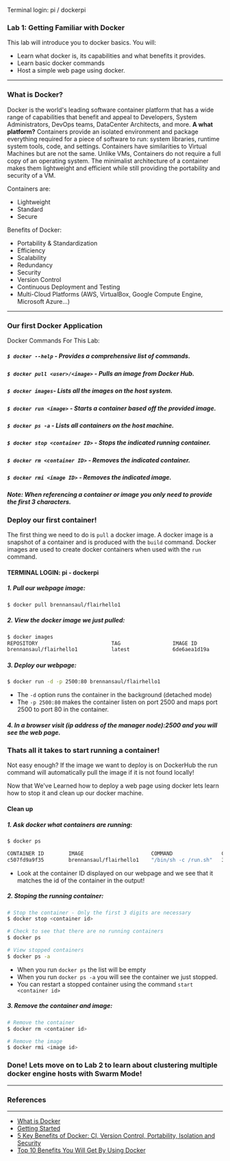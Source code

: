 Terminal login: pi / dockerpi
### Lab 1: Getting Familiar with Docker

This lab will introduce you to docker basics. You will:
- Learn what docker is, its capabilities and what benefits it provides.
- Learn basic docker commands
- Host a simple web page using docker.

<hr>

### What is Docker?
Docker is the world's leading software container platform that has a wide range
of capabilities that benefit and appeal to Developers, System Administrators,
DevOps teams, DataCenter Architects, and more. **A what platform?**
Containers provide an isolated environment and package everything required for a
piece of software to run: system libraries, runtime system tools, code, and
settings. Containers have similarities to Virtual Machines but are not the
same. Unlike VMs, Containers do not require a full copy of an operating system.
The minimalist architecture of a container makes them lightweight and efficient
while still providing the portability and security of a VM.

Containers are:
- Lightweight
- Standard
- Secure

Benefits of Docker:
- Portability & Standardization
- Efficiency
- Scalability
- Redundancy
- Security
- Version Control
- Continuous Deployment and Testing
- Multi-Cloud Platforms (AWS, VirtualBox, Google Compute Engine, Microsoft Azure...)

<hr>

### Our first Docker Application
Docker Commands For This Lab:

##### `$ docker --help` - Provides a comprehensive list of commands.
##### `$ docker pull <user>/<image>` - Pulls an image from Docker Hub.
##### `$ docker images`- Lists all the images on the host system.
##### `$ docker run <image>` - Starts a container based off the provided image.
##### `$ docker ps -a` - Lists all containers on the host machine.
##### `$ docker stop <container ID>` - Stops the indicated running container.
##### `$ docker rm <container ID>` - Removes the indicated container.
##### `$ docker rmi <image ID>` - Removes the indicated image.
##### *Note: When referencing a container or image you only need to provide the first 3 characters.*

### Deploy our first container!
The first thing we need to do is `pull` a docker image. A docker image is a
snapshot of a container and is produced with the `build` command. Docker images
are used to create docker containers when used with the `run` command.

#### TERMINAL LOGIN: pi - dockerpi

##### 1. Pull our webpage image:

``` bash
$ docker pull brennansaul/flairhello1
```

##### 2. View the docker image we just pulled:

``` bash
$ docker images
REPOSITORY                        TAG                 IMAGE ID            CREATED               SIZE
brennansaul/flairhello1           latest              6de6aea1d19a        1 second ago          136MB
```

##### 3. Deploy our webpage:

``` bash
$ docker run -d -p 2500:80 brennansaul/flairhello1
```

- The `-d` option runs the container in the background (detached mode)
- The `-p 2500:80` makes the container listen on port 2500 and maps port 2500 to port 80 in the container.


##### 4. In a browser visit (ip address of the manager node):2500 and you will see the web page.

### Thats all it takes to start running a container!
Not easy enough? If the image we want to deploy is on DockerHub the run command will automatically pull the image if it is not found locally!

Now that We've Learned how to deploy a web page using docker lets learn how to stop it and clean up our docker machine.

#### Clean up

##### 1. Ask docker what containers are running:
``` bash
$ docker ps

CONTAINER ID        IMAGE                      COMMAND                CREATED             STATUS              PORTS                  NAMES
c507fd9a9f35        brennansaul/flairhello1    "/bin/sh -c /run.sh"   3 minutes ago       Up 3 minutes        0.0.0.0:2500->80/tcp   zealous_thompson
```
- Look at the container ID displayed on our webpage and we see that it matches the id of the container in the output!


##### 2. Stoping the running container:
``` bash
# Stop the container - Only the first 3 digits are necessary
$ docker stop <container id>

# Check to see that there are no running containers
$ docker ps

# View stopped containers
$ docker ps -a
```
- When you run `docker ps` the list will be empty
- When you run `docker ps -a` you will see the container we just stopped.
- You can restart a stopped container using the command `start <container id>`

##### 3. Remove the container and image:
``` bash
# Remove the container
$ docker rm <container id>

# Remove the image
$ docker rmi <image id>
```

### Done! Lets move on to Lab 2 to learn about clustering multiple docker engine hosts with Swarm Mode!

<hr>

### References

<hr>

- [What is Docker](https://www.docker.com/what-docker)
- [Getting Started](https://prakhar.me/docker-curriculum/)
- [5 Key Benefits of Docker: CI, Version Control, Portability, Isolation and Security](https://dzone.com/articles/5-key-benefits-docker-ci)
- [Top 10 Benefits You Will Get By Using Docker](https://apiumhub.com/tech-blog-barcelona/top-benefits-using-docker/)
